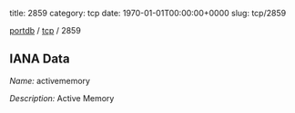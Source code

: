 title: 2859
category: tcp
date: 1970-01-01T00:00:00+0000
slug: tcp/2859

[portdb](/) / [tcp](/category/tcp.html) / 2859


## IANA Data

_Name:_ activememory

_Description:_ Active Memory

